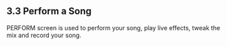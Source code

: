 ---
---

## 3.3 Perform a Song

PERFORM screen is used to perform your song, play live effects, tweak the mix and record your song.